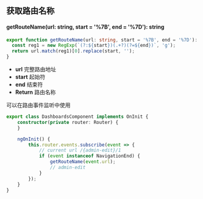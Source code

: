 ## 获取路由名称

#### getRouteName(url: string, start = '%7B', end = '%7D'): string

```typescript
export function getRouteName(url: string, start = '%7B', end = '%7D'): string {
  const reg1 = new RegExp(`(?:${start})(.+?)(?=${end})`, 'g');
  return url.match(reg1)[0].replace(start, '');
}
```

- **url** 完整路由地址
- **start** 起始符
- **end** 结束符
- **Return** 路由名称

可以在路由事件监听中使用

```typescript
export class DashboardsComponent implements OnInit {
    constructor(private router: Router) {
    }

    ngOnInit() {
        this.router.events.subscribe(event => {
            // current url /{admin-edit}/1
            if (event instanceof NavigationEnd) {
                getRouteName(event.url);
                // admin-edit
            }
        });
    }
}
```